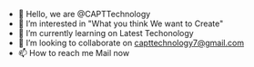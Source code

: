 - 👋 Hello, we are @CAPTTechnology
- 👀 I’m interested in "What you think We want to Create"
- 🌱 I’m currently learning on Latest Techonology
- 💞️ I’m looking to collaborate on capttechnology7@gmail.com
- 📫 How to reach me Mail now

